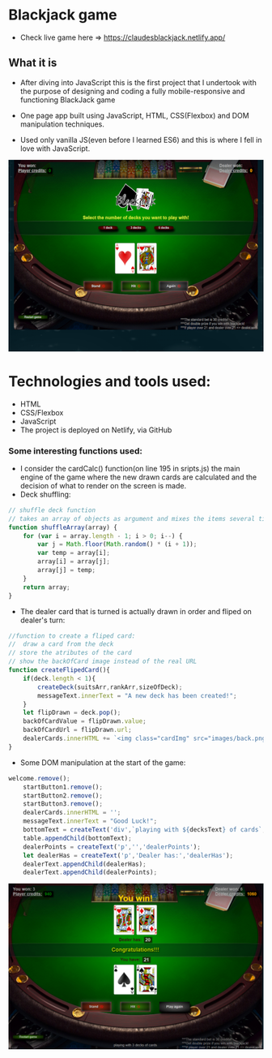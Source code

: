 
# Blackjack game

- Check live game here => https://claudesblackjack.netlify.app/


## What it is

- After diving into JavaScript this is the first project that I undertook with the purpose of designing and coding a fully mobile-responsive and functioning BlackJack game

- One page app built using JavaScript, HTML, CSS(Flexbox) and DOM manipulation techniques.
- Used only vanilla JS(even before I learned ES6) and this is where I fell in love with JavaScript.

![Image of Blackjack](images/blackjack.png)

# Technologies and tools used:
- HTML 
- CSS/Flexbox 
- JavaScript
- The project is deployed on Netlify, via GitHub


### Some interesting functions used:

- I consider the cardCalc() function(on line 195 in sripts.js) the main engine of the game where the new drawn cards are calculated and the decision of what to render on the screen is made.
- Deck shuffling:

```javascript
// shuffle deck function
// takes an array of objects as argument and mixes the items several time
function shuffleArray(array) {
    for (var i = array.length - 1; i > 0; i--) {
        var j = Math.floor(Math.random() * (i + 1));
        var temp = array[i];
        array[i] = array[j];
        array[j] = temp;
    }
    return array;
}
```
- The dealer card that is turned is actually drawn in order and fliped on dealer's turn:
```javascript
//function to create a fliped card:
//  draw a card from the deck
// store the atributes of the card
// show the backOfCard image instead of the real URL
function createFlipedCard(){
    if(deck.length < 1){
        createDeck(suitsArr,rankArr,sizeOfDeck);
        messageText.innerText = "A new deck has been created!";
    }
    let flipDrawn = deck.pop();
    backOfCardValue = flipDrawn.value;
    backOfCardUrl = flipDrawn.url;
    dealerCards.innerHTML += `<img class="cardImg" src="images/back.png" alt="">`;
}
```

- Some DOM manipulation at the start of the game:
```javascript
welcome.remove();
    startButton1.remove();
    startButton2.remove();
    startButton3.remove();
    dealerCards.innerHTML = '';
    messageText.innerText = "Good Luck!";
    bottomText = createText('div',`playing with ${decksText} of cards`,'bottom2');
    table.appendChild(bottomText);
    dealerPoints = createText('p','','dealerPoints');
    let dealerHas = createText('p','Dealer has:','dealerHas');
    dealerText.appendChild(dealerHas);
    dealerText.appendChild(dealerPoints);
```


![Image of Blackjack](images/snipp.png)